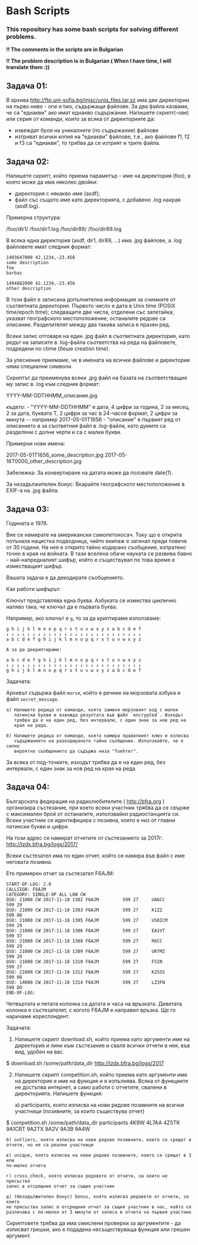 # Bash Scripts

### This repository has some bash scripts for solving different problems.

**!! The comments in the scripts are in Bulgarian**

**!! The problem description is in Bulgarian ( When I have time, I will translate them :))**

## Задача 01:

В архива http://ftp.uni-sofia.bg/misc/uniq_files.tar.xz има две директории на първо ниво - one и two, съдържащи файлове. За два файла казваме, че са "еднакви" ако имат еднакво съдържание. Напишете скрипт(-ове) или серия от команди, които за всяка от директориите да:
- извеждат броя на уникалните (по съдържание) файлове
- изтриват всички копия на "еднакви" файлове, т.е., ако файлове f1, f2 и f3 са "еднакви", то трябва да се изтрият и трите файла.

## Задача 02:

Напишете скрипт, който приема параметър - име на директория (foo), в която може да има няколко двойки:
- директория с някакво име (asdf);
- файл със същото име като директорията, с добавено .log накрая (asdf.log).

Примерна структура:

/foo/dir1/
/foo/dir1.log
/foo/dir89/
/foo/dir89.log

В всяка една директория (asdf, dir1, dir89, ...) има .jpg файлове, а .log файловете имат следния формат:
```
1493647008 42.1234,-23.456
some description
foo
barbaz

1494882000 42.1234,-23.456
other description
```

В този файл е записана допълнителна информация за снимките от съответната директория. Първото число е дата в Unix time (POSIX time/epoch time); следващите две числа, отделени със запетайка, указват географското местоположение; останалите редове са описание. Разделителят между два такива записа е празен ред.

Всеки запис отговаря на един .jpg файл в съответната директория, като редът на записите в .log-файла съответства на реда на файловете, подредени по ctime (беше creation time).

За улеснение приемаме, че в имената на всички файлове и директории няма специални символи.

Скриптът да преименува всеки .jpg файл на базата на съответстващия му запис в .log към следния формат:

YYYY-MM-DDTHHMM_описание.jpg

където:
    - "YYYY-MM-DDTHHMM" е дата, 4 цифри за година, 2 за месец, 2 за дата, буквата T, 2 цифри за час в 24-часов формат, 2 цифри за минута -- например 2017-05-01T1656
    - "описание" e първият ред от описанието в за съответния файл в .log-файла, като думите са разделени с долни черти и са с малки букви.

Примерни нови имена:

2017-05-01T1656_some_description.jpg
2017-05-16T0000_other_description.jpg

Забележка: За конвертиране на датата може да ползвате date(1).

За незадължителен бонус: Вкарайте географското местоположение в EXIF-а на .jpg файла.

## Задача 03:

Годината е 1978.

Вие се намирате на американски самолетоносач. Току що е открита потънала
нацистка подводница, чийто екипаж е загинал преди повече от 30 години.
На нея е открито тайно кодирано съобщение, изпратено точно в края на войната.
В тази вселена обаче науката се развива бавно - най-напредналият шифър, който
е съществувал по това време е изместващият шифър.

Вашата задача е да декодирате съобщението.

Как работи шифърът:

Ключът представлява една буква. Азбуката се измества циклично наляво така,
че ключът да е първата буква.

Например, ако ключът е `g`, то за да криптираме използваме:

```
g h i j k l m n o p q r s t u v w x y z a b c d e f
↓ ↓ ↓ ↓ ↓ ↓ ↓ ↓ ↓ ↓ ↓ ↓ ↓ ↓ ↓ ↓ ↓ ↓ ↓ ↓ ↓ ↓ ↓ ↓ ↓ ↓
a b c d e f g h i j k l m n o p q r s t u v w x y z

А за да декриптираме:

a b c d e f g h i j k l m n o p q r s t u v w x y z
↓ ↓ ↓ ↓ ↓ ↓ ↓ ↓ ↓ ↓ ↓ ↓ ↓ ↓ ↓ ↓ ↓ ↓ ↓ ↓ ↓ ↓ ↓ ↓ ↓ ↓
g h i j k l m n o p q r s t u v w x y z a b c d e f
```

Задачата:

Архивът съдържа файл `morse`, който е речник на морзовата азбука и файл
`secret_message`.

    a) Напишете редица от команди, която заменя морзовият код с малки
       латински букви и извежда резултата във файл `encrypted`. Изходът
       трябва да е на един ред, без интервали, с един знак за нов ред на
       края на реда.

    б) Напишете редица от команди, която намира правилният ключ и изписва
       съдържанието на разкодираното тайно съобщение. Използвайте, че е силно
       вероятно съобщението да съдържа низа "fuehrer".

За всяка от под-точките, изходът трябва да е на един ред, без интервали, с
един знак за нов ред на края на реда.

## Задача 04:


Българската федерация на радиолюбителите ( http://bfra.org ) организира
състезание, при което всеки участник трябва да се свърже с максимален
брой от останалите, използвайки радиостанцията си. Всеки участник се
идентифицира с позивна, която е низ от главни латински букви и цифри.

На този адрес се намират отчетите от състезанието за 2017г:
http://lzdx.bfra.bg/logs/2017/

Всеки състезател има по един отчет, който се намира във файл с име неговата
позивна.

Ето примерен отчет за състезател F6AJM:

```
START-OF-LOG: 2.0
CALLSIGN: F6AJM
CATEGORY: SINGLE-OP ALL LOW CW
QSO: 21000 CW 2017-11-18 1302 F6AJM         599 27     UA6CC         599 29
QSO: 21000 CW 2017-11-18 1303 F6AJM         599 27     K1ZZ          599 08
QSO: 21000 CW 2017-11-18 1305 F6AJM         599 27     US8ICM        599 29
QSO: 21000 CW 2017-11-18 1306 F6AJM         599 27     EA1VT         599 37
QSO: 21000 CW 2017-11-18 1308 F6AJM         599 27     R6CC          599 29
QSO: 21000 CW 2017-11-18 1309 F6AJM         599 27     UR7MZ         599 29
QSO: 21000 CW 2017-11-18 1310 F6AJM         599 27     F5IN          599 27
QSO: 21000 CW 2017-11-18 1312 F6AJM         599 27     K2SSS         599 08
QSO: 14000 CW 2017-11-18 1314 F6AJM         599 27     LZ3FN         599 DO
END-OF-LOG:
```

Четвъртата и петата колонка са датата и часа на връзката.
Деветата колонка е състезателят, с когото F6AJM е направил връзка. Ще го
наричаме кореспондент.

Задачата:

1. Напишете скрипт download.sh, който приема като аргументи име на директория и
линк към състезание и сваля всички отчети в нея, във вид, удобен на вас.

$ download.sh /some/path/data_dir http://lzdx.bfra.bg/logs/2017

2. Напишете скрипт competition.sh, който приема като аргументи име на директория
и име на функция и я изпълнява. Всяка от функциите не достъпва интернет, а само
работи с отчетите, свалени в директорията. Напишете функция:

    а) participants, която изписва на нови редове позивните на всички участници
	(позивните, за които съществува отчет)

$ competition.sh /some/path/data_dir participants
4K9W
4L7AA
4Z5TK
9A1CRT
9A2TX
9A2V
9A3B
9A4W

    б) outliers, която изписва на нови редове позивните, които се срещат в
	отчети, но не са реални участници

    в) unique, която изписва на нови редове позивните, които се срещат в 3 или 
	по-малко отчета

    г) cross_check, която изписва редовете от отчети, за които не присъства 
	запис в отсрещния отчет за същия участник

    д) (Незадължителен бонус) bonus, която изписва редовете от отчети, за които
	не присъства запис в отсрещния отчет за същия участник в час, който се 
	различава с по-малко от 3 минути от записа в отчета на първия участник

Скриптовете трябва да има смислени проверки за аргументите - да изписват грешки,
ако е подадена несъществуваща функция или грешен аргумент.


